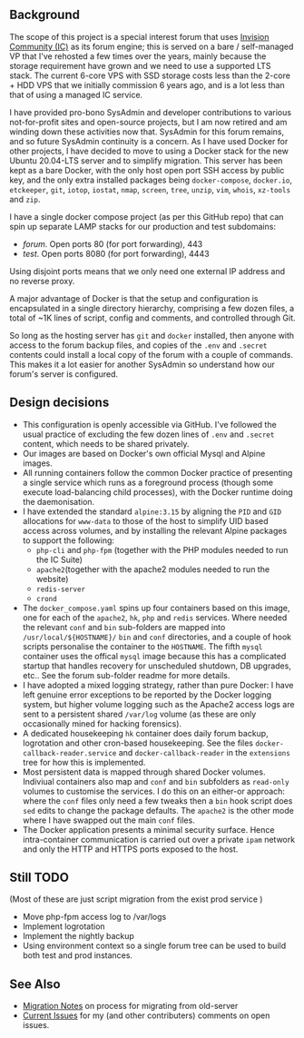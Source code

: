 ## Background

The scope of this project is a special interest forum that uses [Invision Community (IC)](https://invisioommunity.com/) as its forum engine; this is served on a bare / self-managed VP that I've rehosted a few times over the years, mainly because the storage requirement have grown and we need to use a supported LTS stack.  The current 6-core VPS with SSD storage costs less than the 2-core + HDD VPS that we initially commission 6 years ago, and is a lot less than that of using a managed IC service.

I have provided pro-bono SysAdmin and developer contributions to various not-for-profit sites and open-source projects, but I am now retired and am winding down these activities now that. SysAdmin for this forum remains, and so future SysAdmin continuity is a concern.  As I have used Docker for other projects, I have decided to move to using a Docker stack for the new Ubuntu 20.04-LTS server and to simplify migration. This server has been kept as a bare Docker, with the only host open port SSH access by public key, and the only extra  installed packages being `docker-compose`, `docker.io`, `etckeeper`, `git`, `iotop`, `iostat`, `nmap`, `screen`, `tree`, `unzip`, `vim`, `whois`, `xz-tools` and `zip`.

I have a single docker compose project (as per this GitHub repo) that can spin up separate LAMP stacks for our production and test subdomains:
-  *forum*.  Open ports 80 (for port forwarding), 443
-  *test*.   Open ports 8080 (for port forwarding), 4443

Using disjoint ports means that we only need one external IP address and no reverse proxy.

A major advantage of Docker is that the setup and configuration is encapsulated in a single directory hierarchy, comprising a few dozen files, a total of ~1K lines of script, config and comments, and controlled through Git.

So long as the hosting server has `git` and `docker`  installed, then anyone with access to the forum backup files, and copies of the `.env` and `.secret` contents could install a local copy of the forum with a couple of commands.  This makes it a lot easier for another SysAdmin so understand how our forum's server is configured.

## Design decisions

*  This configuration is openly accessible via GitHub. I've followed the usual practice of excluding the few dozen lines of `.env` and `.secret` content, which needs to be shared privately.
*  Our images are based on Docker's own official Mysql and Alpine images.
*  All running containers follow the common Docker practice of presenting a single service which runs as a foreground process (though some execute load-balancing child processes), with the Docker runtime doing the daemonisation.
*  I have extended the standard `alpine:3.15` by aligning the `PID` and `GID` allocations for `www-data` to those of the host to simplify UID based access across volumes, and by installing the relevant Alpine packages to support the following:
   *  `php-cli` and `php-fpm` (together with the PHP modules needed to run the IC Suite)
   *  `apache2`(together with the apache2 modules needed to run the website)
   *  `redis-server`
   *  `crond`
*  The `docker_compose.yaml` spins up four containers based on this image, one for each of the `apache2`, `hk`, `php` and `redis` services.  Where needed the relevant `conf` and `bin` sub-folders are mapped into `/usr/local/${HOSTNAME}/`  `bin` and `conf` directories, and a couple of hook scripts personalise the container to the `HOSTNAME`.  The fifth `mysql` container uses the offical `mysql` image because this has a complicated startup that handles recovery for unscheduled shutdown, DB upgrades, etc.. See the forum sub-folder readme for more details.
*  I have adopted a mixed logging strategy, rather than pure Docker: I have left genuine error exceptions to be reported by the Docker logging system, but higher volume logging such as the Apache2 access logs are sent to a persistent shared `/var/log` volume (as these are only occasionally mined for hacking forensics).
*  A dedicated housekeeping `hk` container does daily forum backup, logrotation and other cron-based housekeeping. See the files `docker-callback-reader.service` and `docker-callback-reader` in the `extensions` tree for how this is implemented.
*  Most persistent data is mapped through shared Docker volumes. Indiviual containers also map and `conf` and `bin` subfolders as `read-only` volumes to customise the services. I do this on an either-or approach: where the `conf` files only need a few tweaks then a `bin` hook script does `sed` edits to change the package defaults. The `apache2` is the other mode where I have swapped out the main `conf` files.
*  The Docker application presents a minimal security surface.  Hence intra-container communication is carried out over a private `ipam` network and only the HTTP and HTTPS ports exposed to the host.

##  Still TODO

(Most of these are just script migration from the exist prod service )
* Move php-fpm access log to /var/logs
* Implement logrotation
* Implement the nightly backup
* Using environment context so a single forum tree can be used to build both test and prod instances.

## See Also

*  [Migration Notes](//github.com/TerryE/docker-buildhub/wiki/Migration-Notes) on process for migrating from old-server
*  [Current Issues](//github.com/TerryE/docker-buildhub/issues) for my (and other contributers) comments on open issues.

